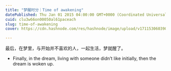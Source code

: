 ```yaml
---
title: "梦醒时分｜Time of awakening"
datePublished: Thu Jan 01 2015 04:00:00 GMT+0000 (Coordinated Universal Time)
cuid: clu3w66on00050al61paceach
slug: time-of-awakening
cover: https://cdn.hashnode.com/res/hashnode/image/upload/v1711530603907/deb54e9c-d162-4c53-96b2-422ee0464d8c.png

---
```


最后，在梦里，与开始并不喜欢的人，一起生活，梦就醒了。

* Finally, in the dream, living with someone didn’t like initially, then the dream is woken up.
